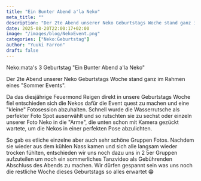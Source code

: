 ```yaml
---
title: "Ein Bunter Abend a'la Neko"
meta_title: ""
description: "Der 2te Abend unserer Neko Geburtstags Woche stand ganz im Rahmen eines Sommer Events"
date: 2025-08-20T22:00:17+02:00
image: "/images/blog/NekoEvent.png"
categories: ["Neko:Geburtstag"]
author: "Yuuki Farron"
draft: false
---
```


Neko:mata's 3 Geburtstag 
"Ein Bunter Abend a'la Neko"

Der 2te Abend unserer Neko Geburtstags Woche stand ganz im Rahmen eines "Sommer Events".

Da das diesjährige Feuermond Reigen direkt in unsere Geburtstags Woche fiel entschieden sich die Nekos dafür die Event quest zu machen und eine "kleine" Fotosession abzuhalten. Schnell wurde die Wasserrutsche als perfekter Foto Spot auserwählt und so rutschten sie zu sechst oder einzeln unserer Foto Neko in die "Arme", die unten schon mit Kamera gezückt wartete, um die Nekos in einer perfekten Pose abzulichten. 

So gab es etliche einzelne aber auch sehr schöne Gruppen Fotos. Nachdem sie wieder aus dem kühlen Nass kamen und sich alle langsam wieder trocken fühlten, entschieden wir uns noch dazu uns in 2 5er Gruppen aufzuteilen um noch ein sommerliches Tanzvideo als Gebührenden Abschluss des Abends zu machen. Wir dürfen gespannt sein was uns noch die restliche Woche dieses Geburtstags so alles erwartet 😁